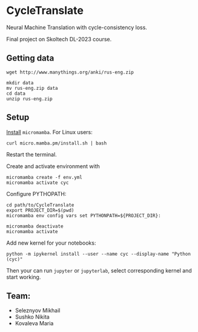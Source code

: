 # CycleTranslate

Neural Machine Translation with cycle-consistency loss.

Final project on Skoltech DL-2023 course.

## Getting data

```
wget http://www.manythings.org/anki/rus-eng.zip

mkdir data
mv rus-eng.zip data
cd data
unzip rus-eng.zip
```

## Setup

[Install](https://mamba.readthedocs.io/en/latest/installation.html) `micromamba`. For Linux users:
```
curl micro.mamba.pm/install.sh | bash
```
Restart the terminal.

Create and activate environment with
```
micromamba create -f env.yml
micromamba activate cyc
```

Configure PYTHOPATH:
```
cd path/to/CycleTranslate
export PROJECT_DIR=$(pwd)
micromamba env config vars set PYTHONPATH=${PROJECT_DIR}:

micromamba deactivate
micromamba activate
```

Add new kernel for your notebooks:
```
python -m ipykernel install --user --name cyc --display-name "Python (cyc)"
```

Then your can run `jupyter` or `jupyterlab`, select corresponding kernel and start working.

## Team:
- Seleznyov Mikhail
- Sushko Nikita
- Kovaleva Maria
